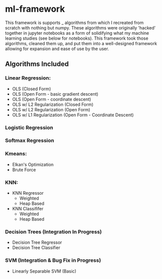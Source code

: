 # ml-framework
This framework is supports _ algorithms from which I recreated from scratch with nothing but numpy. These algorithms were originally 'hacked' together in jupyter notebooks as a form of solidifying what my machine learning studies (see below for notebooks). This framework took those algorithms, cleaned them up, and put them into a well-designed framework allowing for expansion and ease of use by the user. 

## Algorithms Included 
### Linear Regression:
- OLS (Closed Form)
- OLS (Open Form - basic gradient descent)
- OLS (Open Form - coordinate descent)
- OLS w/ L2 Regularization (Closed Form)
- OLS w/ L2 Regularization (Open Form)
- OLS w/ L1 Regularization (Open Form - Coordinate Descent)

### Logistic Regression

### Softmax Regression

### Kmeans:
- Elkan's Optimization
- Brute Force

### KNN:
- KNN Regressor
  - Weighted
  - Heap Based
- KNN Classififer
  - Weighted
  - Heap Based

### Decision Trees (Integration In Progress)
- Decision Tree Regressor
- Decision Tree Classifier

### SVM (Integration & Bug Fix in Progress)
- Linearly Separable SVM (Basic)

